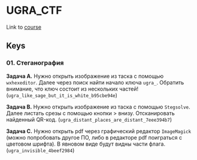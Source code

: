 # **UGRA_CTF**
Link to [course](https://course.ugractf.ru)

## **Keys**

### **01. Стеганография**

**Задача A.** Нужно открыть изображение из таска с помощью `wxhexeditor`. Далее через поиск найти начало ключа `ugra_`. Обратить внимание, что ключ состоит из нескольких частей! (`ugra_like_sage_but_it_is_white_b95cbe94e`)

**Задача B.** Нужно открыть изображение из таска с помощью `Stegsolve`. Далее листать срезы с помощью кнопки > внизу. Отсканировать найденный QR-код. (`ugra_distant_places_are_distant_7eee394b7`)

**Задача С.** Нужно открыть pdf через графический редактор `ImageMagick` (можно попробовать другое ПО, либо в редакторе pdf поиграться с цветовом шрифта). В явновом виде будут видны части флага.
(`ugra_invisible_4beef2984`)



